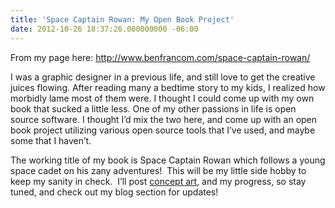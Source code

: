 ```yaml
---
title: 'Space Captain Rowan: My Open Book Project'
date: 2012-10-26 18:37:26.000000000 -06:00
---
```

From my page here: <a href="http://www.benfrancom.com/space-captain-rowan/">http://www.benfrancom.com/space-captain-rowan/</a>

I was a graphic designer in a previous life, and still love to get the creative juices flowing. After reading many a bedtime story to my kids, I realized how morbidly lame most of them were. I thought I could come up with my own book that sucked a little less. One of my other passions in life is open source software. I thought I’d mix the two here, and come up with an open book project utilizing various open source tools that I’ve used, and maybe some that I haven’t.

The working title of my book is Space Captain Rowan which follows a young space cadet on his zany adventures!  This will be my little side hobby to keep my sanity in check.  I’ll post <a title="Concept Art" href="http://www.benfrancom.com/concept-art/">concept art</a>, and my progress, so stay tuned, and check out my blog section for updates!
